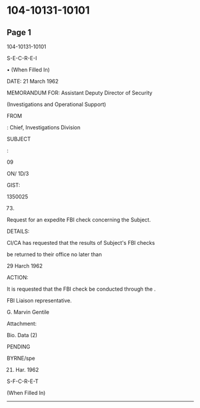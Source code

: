 # 104-10131-10101

## Page 1

104-10131-10101

S-E-C-R-E-I

• (When Filled In)

DATE: 21 March 1962

MEMORANDUM FOR: Assistant Deputy Director of Security

(Investigations and Operational Support)

FROM

: Chief, Investigations Division

SUBJECT

:

09

ON/ 1D/3

GIST:

1350025

73.

Request for an expedite FBI check concerning the Subject.

DETAILS:

CI/CA has requested that the results of Subject's FBI checks

be returned to their office no later than

29 Harch 1962

ACTION:

It is requested that the FBI check be conducted through the .

FBI Liaison representative.

G. Marvin Gentile

Attachment:

Bio. Data (2)

PENDING

BYRNE/spe

21. Har. 1962

S-F-C-R-E-T

(When Filled In)

---


